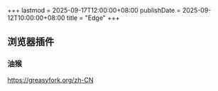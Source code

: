 +++
lastmod = 2025-09-17T12:00:00+08:00
publishDate = 2025-09-12T10:00:00+08:00
title = "Edge"
+++

## 浏览器插件

### 油猴

https://greasyfork.org/zh-CN